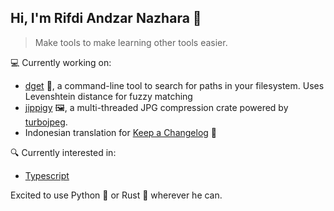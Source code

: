 ## Hi, I'm Rifdi Andzar Nazhara 👋

> Make tools to make learning other tools easier.

💻 Currently working on:  
- [dget](https://github.com/rfdzan/dget) 🧰, a command-line tool to search for paths in your filesystem. Uses Levenshtein distance for fuzzy matching
- [jippigy](https://github.com/rfdzan/jippigy) 🖼️, a multi-threaded JPG compression crate powered by [turbojpeg](https://github.com/honzasp/rust-turbojpeg).
- Indonesian translation for [Keep a Changelog](https://keepachangelog.com/) 📝

🔍 Currently interested in:
- [Typescript](https://github.com/microsoft/TypeScript)

Excited to use Python 🐍 or Rust 🦀 wherever he can.
